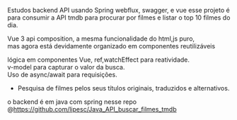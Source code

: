 Estudos backend API usando Spring webflux, swagger, e vue esse projeto é para consumir a API tmdb para procurar por filmes e listar o top 10 filmes do dia.

 Vue 3  api composition, a mesma funcionalidade do html,js puro,  
 mas agora está devidamente organizado em componentes reutilizáveis

lógica em componentes Vue, ref,watchEffect para reatividade.  
v-model para capturar o valor da busca.  
Uso de async/await para requisições.  




- Pesquisa de filmes pelos seus títulos originais, traduzidos e alternativos.

o backend é em java com spring nesse repo @https://github.com/lipesc/Java_API_buscar_filmes_tmdb

